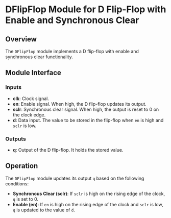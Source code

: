 # DFlipFlop Module for D Flip-Flop with Enable and Synchronous Clear

## Overview

The `DFlipFlop` module implements a D flip-flop with enable and synchronous clear functionality.

## Module Interface

### Inputs

- **clk**: Clock signal.
- **en**: Enable signal. When high, the D flip-flop updates its output.
- **sclr**: Synchronous clear signal. When high, the output is reset to 0 on the clock edge.
- **d**: Data input. The value to be stored in the flip-flop when `en` is high and `sclr` is low.

### Outputs

- **q**: Output of the D flip-flop. It holds the stored value.

## Operation

The `DFlipFlop` module updates its output `q` based on the following conditions:

- **Synchronous Clear (sclr)**: If `sclr` is high on the rising edge of the clock, `q` is set to 0.
- **Enable (en)**: If `en` is high on the rising edge of the clock and `sclr` is low, `q` is updated to the value of `d`.
